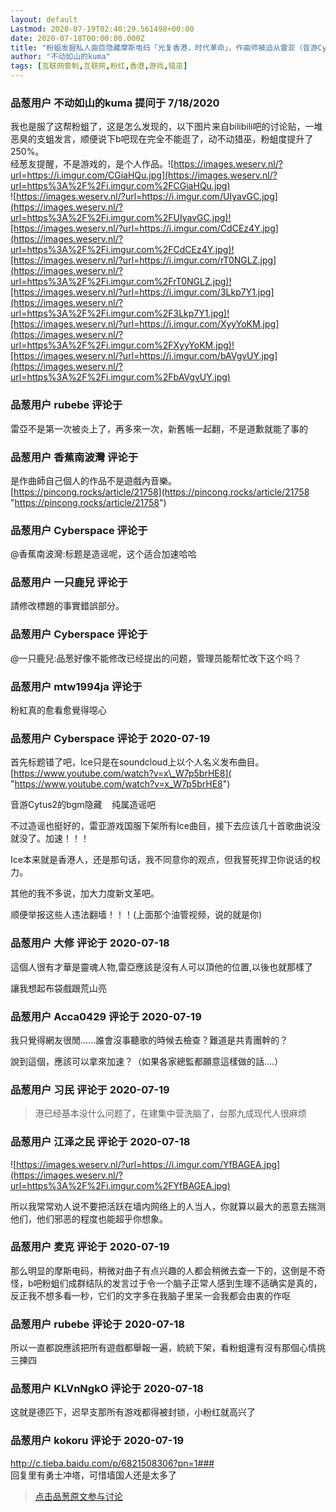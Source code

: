 ```yaml
---
layout: default
Lastmod: 2020-07-19T02:40:29.561498+00:00
date: 2020-07-18T00:00:00.000Z
title: "粉蛆发掘私人曲目隐藏摩斯电码「光复香港，时代革命」，作曲师被迫从雷亚（音游Cytus2）辞职 |？"
author: "不动如山的kuma"
tags: [互联网管制,互联网,粉红,香港,游戏,猎巫]
---
```



### 品葱用户 **不动如山的kuma** 提问于 7/18/2020
    
我也是服了这帮粉蛆了，这是怎么发现的，以下图片来自bilibili吧的讨论贴，一堆恶臭的支蛆发言，顺便说下b吧现在完全不能逛了，动不动猎巫，粉蛆度提升了250%。  
经葱友提醒，不是游戏的，是个人作品。![https://images.weserv.nl/?url=https://i.imgur.com/CGiaHQu.jpg](https://images.weserv.nl/?url=https%3A%2F%2Fi.imgur.com%2FCGiaHQu.jpg)  
![https://images.weserv.nl/?url=https://i.imgur.com/UIyavGC.jpg](https://images.weserv.nl/?url=https%3A%2F%2Fi.imgur.com%2FUIyavGC.jpg)![https://images.weserv.nl/?url=https://i.imgur.com/CdCEz4Y.jpg](https://images.weserv.nl/?url=https%3A%2F%2Fi.imgur.com%2FCdCEz4Y.jpg)![https://images.weserv.nl/?url=https://i.imgur.com/rT0NGLZ.jpg](https://images.weserv.nl/?url=https%3A%2F%2Fi.imgur.com%2FrT0NGLZ.jpg)![https://images.weserv.nl/?url=https://i.imgur.com/3Lkp7Y1.jpg](https://images.weserv.nl/?url=https%3A%2F%2Fi.imgur.com%2F3Lkp7Y1.jpg)![https://images.weserv.nl/?url=https://i.imgur.com/XyyYoKM.jpg](https://images.weserv.nl/?url=https%3A%2F%2Fi.imgur.com%2FXyyYoKM.jpg)![https://images.weserv.nl/?url=https://i.imgur.com/bAVgvUY.jpg](https://images.weserv.nl/?url=https%3A%2F%2Fi.imgur.com%2FbAVgvUY.jpg)
    
                

### 品葱用户 **rubebe** 评论于 
        
雷亞不是第一次被炎上了，再多來一次，新舊帳一起翻，不是道歉就能了事的
        
                

### 品葱用户 **香蕉南波灣** 评论于 
        
是作曲師自己個人的作品不是遊戲內音樂。[https://pincong.rocks/article/21758](https://pincong.rocks/article/21758 "https://pincong.rocks/article/21758")
        
                

### 品葱用户 **Cyberspace** 评论于 
        
@香蕉南波灣:标题是造谣呢，这个适合加速哈哈
        
                

### 品葱用户 **一只鹿兒** 评论于 
        
請修改標題的事實錯誤部分。
        
                

### 品葱用户 **Cyberspace** 评论于 
        
@一只鹿兒:品葱好像不能修改已经提出的问题，管理员能帮忙改下这个吗？
        
                

### 品葱用户 **mtw1994ja** 评论于 
        
粉紅真的愈看愈覺得噁心
        
                

### 品葱用户 **Cyberspace** 评论于 2020-07-19
        
首先标题错了吧，Ice只是在soundcloud上以个人名义发布曲目。  
[https://www.youtube.com/watch?v=x\_W7p5brHE8]( "https://www.youtube.com/watch?v=x_W7p5brHE8")  
  
音游Cytus2的bgm隐藏    纯属造谣吧  
  
不过造谣也挺好的，雷亚游戏国服下架所有Ice曲目，接下去应该几十首歌曲说没就没了。加速！！！  
  
Ice本来就是香港人，还是那句话，我不同意你的观点，但我誓死捍卫你说话的权力。  
  
其他的我不多说，加大力度新文革吧。  
  
顺便举报这些人违法翻墙！！！(上面那个油管视频，说的就是你)
        
                

### 品葱用户 **大修** 评论于 2020-07-18
        
這個人很有才華是靈魂人物,雷亞應該是沒有人可以頂他的位置,以後也就那樣了  
  
讓我想起布袋戲跟荒山亮
        
                

### 品葱用户 **Acca0429** 评论于 2020-07-19
        
我只覺得網友很閒......誰會沒事聽歌的時候去檢查？難道是共青團幹的？  
  
說到這個，應該可以拿來加速？（如果各家總監都願意這樣做的話....）
        
                

### 品葱用户 **习民** 评论于 2020-07-19
        
> 港已经基本没什么问题了，在建集中营洗脑了，台那九成现代人很麻烦
        
                

### 品葱用户 **江泽之民** 评论于 2020-07-18
        
![https://images.weserv.nl/?url=https://i.imgur.com/YfBAGEA.jpg](https://images.weserv.nl/?url=https%3A%2F%2Fi.imgur.com%2FYfBAGEA.jpg)  
  
所以我常常劝人说不要把活跃在墙内网络上的人当人，你就算以最大的恶意去揣测他们，他们邪恶的程度也能超乎你想象。
        
                

### 品葱用户 **麦克** 评论于 2020-07-19
        
那么明显的摩斯电码，稍微对曲子有点兴趣的人都会稍微去查一下的，这倒是不奇怪，b吧粉蛆们成群结队的发言过于令一个脑子正常人感到生理不适确实是真的，反正我不想多看一秒，它们的文字多在我脑子里呆一会我都会由衷的作呕
        
                

### 品葱用户 **rubebe** 评论于 2020-07-18
        
所以一直都說應該把所有遊戲都舉報一遍，統統下架，看粉蛆還有沒有那個心情挑三揀四
        
                

### 品葱用户 **KLVnNgkO** 评论于 2020-07-18
        
这就是德匹下，迟早支那所有游戏都得被封锁，小粉红就高兴了
        
                

### 品葱用户 **kokoru** 评论于 2020-07-19
        
http://c.tieba.baidu.com/p/6821508306?pn=1###  
回复里有勇士冲塔，可惜墙国人还是太多了
        
                





> [点击品葱原文参与讨论](https://pincong.rocks/question/28664)

